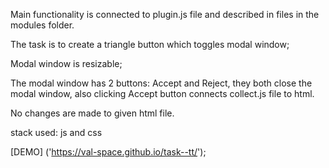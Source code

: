 Main functionality is connected to plugin.js file and described in files in the modules folder.

The task is to create a triangle button which toggles modal window;

Modal window is resizable;

The modal window has 2 buttons: Accept and Reject, they both close the modal window, also clicking Accept button
connects collect.js file to html.

No changes are made to given html file.

stack used: js and css

[DEMO] ('https://val-space.github.io/task--tt/');

